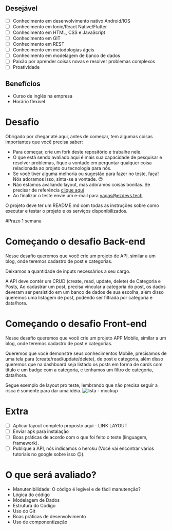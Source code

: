## Desejável
- [ ] Conhecimento em desenvolvimento nativo Android/IOS
- [ ] Conhecimento em Ionic/React Native/Flutter
- [ ] Conhecimento em HTML, CSS e JavaScript
- [ ] Conhecimento em GIT
- [ ] Conhecimento em REST
- [ ] Conhecimento em metodologias ágeis
- [ ] Conhecimento em modelagem de banco de dados
- [ ] Paixão por aprender coisas novas e resolver problemas complexos
- [ ] Proatividade

## Benefícios
- Curso de inglês na empresa
- Horário flexível

# Desafio

Obrigado por chegar até aqui, antes de começar, tem algumas coisas importantes que você precisa saber:
- Para começar, crie um fork deste repositório e trabalhe nele.
- O que está sendo avaliado aqui é mais sua capacidade de pesquisar e resolver problemas, 
fique a vontade em perguntar qualquer coisa relacionada ao projeto ou tecnologia para nós.
- Se você tiver alguma melhoria ou sugestão para fazer no teste, faça! Nós adoramos isso, sinta-se a vontade. 😍
- Não estamos avaliando layout, mas adoramos coisas bonitas. Se precisar de referência [clique aqui](http://www.uplabs.com/)
- Ao finalizar o teste envie um e-mail para vagas@ezdevs.tech

O projeto deve ter um README.md com todas as instruções sobre como executar e testar o projeto e os serviços disponibilizados.

#Prazo 1 semana

# Começando o desafio Back-end
Nesse desafio queremos que você crie um projeto de API, similar a um blog, onde teremos cadastro de post e categorias.

Deixamos a quantidade de inputs necessários a seu cargo.

A API deve contér um CRUD (create, read, update, delete) de Categoria e Posts, Ao cadastrar um post, precisa vincular a categoria do post, os dados deveram ser persistido em um banco de dados de sua escolha,
além disso queremos uma listagem de post, podendo ser filtrada por categoria e data/hora.

# Começando o desafio Front-end
Nesse desafio queremos que você crie um projeto APP Mobile, similar a um blog, onde teremos cadastro de post e categorias.

Queremos que você demonstre seus conhecimentos Mobile, precisamos de uma tela para (create/read/update/delete), de post e categoria,
além disso queremos que na dashboard seja listado os posts em forma de cards com título e um badge com a categoria, e tenhamos um filtro de categoria, data/hora.

Segue exemplo de layout pro teste, lembrando que não precisa seguir a risca é somente para dar uma idéia.
![lista - mockup](https://raw.githubusercontent.com/ezDevs/recrutamento/master/images/Lista.png)

# Extra
- [ ] Aplicar layout completo proposto aqui - LINK LAYOUT
- [ ] Enviar apk para instalação
- [ ] Boas práticas de acordo com o que foi feito o teste (linguagem, framework).
- [ ] Publique a API, nós indicamos o heroku (Você vai encontrar vários tutoriais no google sobre isso 😉).

# O que será avaliado?
 - Manutenibilidade: O código é legível e de fácil manutenção?
 - Lógica do código
 - Modelagem de Dados
 - Estrutura do Código
 - Uso do Git
 - Boas práticas de desenvolvimento
 - Uso de componentização